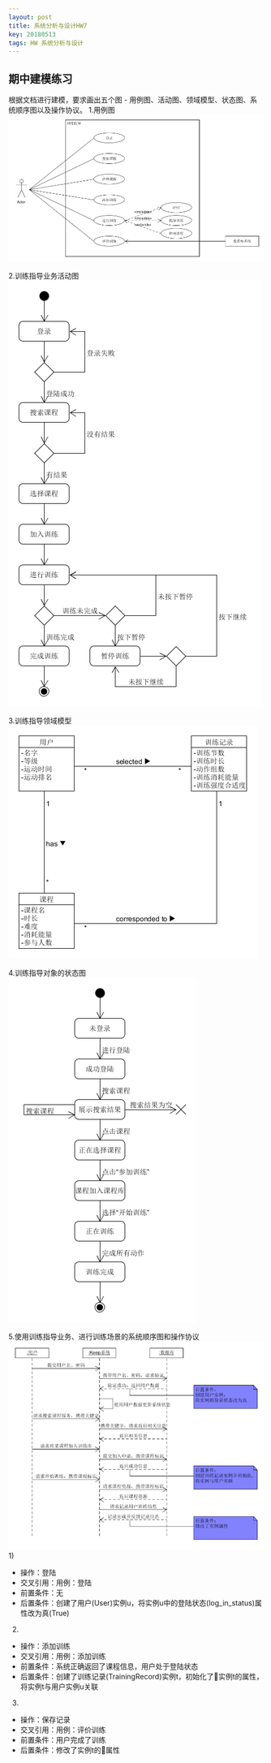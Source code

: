 ```yaml
---
layout: post
title: 系统分析与设计HW7
key: 20180513
tags: HW 系统分析与设计
---
```

## 期中建模练习
根据文档进行建模，要求画出五个图 - 用例图、活动图、领域模型、状态图、系统顺序图以及操作协议。
1.用例图
![image](https://github.com/JackyLrd/JackyLrd.github.io/raw/master/_posts/hw7_1.png)

2.训练指导业务活动图
![image](https://github.com/JackyLrd/JackyLrd.github.io/raw/master/_posts/hw7_2.png)

3.训练指导领域模型
![image](https://github.com/JackyLrd/JackyLrd.github.io/raw/master/_posts/hw7_3.png)

4.训练指导对象的状态图
![image](https://github.com/JackyLrd/JackyLrd.github.io/raw/master/_posts/hw7_4.png)

5.使用训练指导业务、进行训练场景的系统顺序图和操作协议
![image](https://github.com/JackyLrd/JackyLrd.github.io/raw/master/_posts/hw7_5.png)
1)
- 操作：登陆
- 交叉引用：用例：登陆
- 前置条件：无
- 后置条件：创建了用户(User)实例u，将实例u中的登陆状态(log_in_status)属性改为真(True)
2)
- 操作：添加训练
- 交叉引用：用例：添加训练
- 前置条件：系统正确返回了课程信息，用户处于登陆状态
- 后置条件：创建了训练记录(TrainingRecord)实例t，初始化了实例t的属性，将实例t与用户实例u关联
3)
- 操作：保存记录
- 交叉引用：用例：评价训练
- 前置条件：用户完成了训练
- 后置条件：修改了实例t的属性